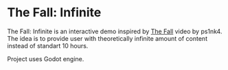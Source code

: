 # The Fall: Infinite
The Fall: Infinite is an interactive demo inspired by [The Fall](https://www.youtube.com/watch?v=SrPApgp-aa4) video by ps1nk4.
The idea is to provide user with theoretically infinite amount of content instead of standart 10 hours.

Project uses Godot engine.
